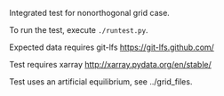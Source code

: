 Integrated test for nonorthogonal grid case.

To run the test, execute `./runtest.py`.

Expected data requires git-lfs https://git-lfs.github.com/

Test requires xarray http://xarray.pydata.org/en/stable/

Test uses an artificial equilibrium, see ../grid\_files.
